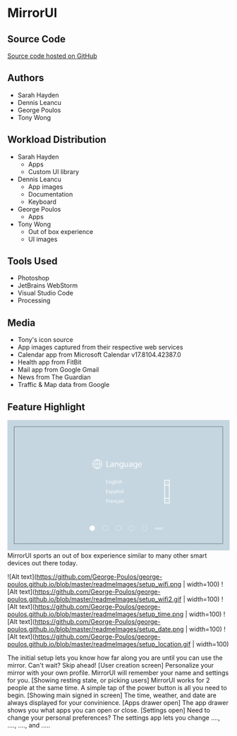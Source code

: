 # MirrorUI
## Source Code
[Source code hosted on GitHub](https://github.com/George-Poulos/george-poulos.github.io/tree/master)
## Authors
- Sarah Hayden
- Dennis Leancu
- George Poulos
- Tony Wong
## Workload Distribution
- Sarah Hayden
    - Apps
    - Custom UI library
- Dennis Leancu
    - App images
    - Documentation
    - Keyboard
- George Poulos
    - Apps
- Tony Wong
    - Out of box experience
    - UI images
## Tools Used
- Photoshop
- JetBrains WebStorm
- Visual Studio Code
- Processing
## Media
- Tony's icon source
- App images captured from their respective web services
- Calendar app from Microsoft Calendar v17.8104.42387.0
- Health app from FitBit
- Mail app from Google Gmail
- News from The Guardian
- Traffic & Map data from Google
## Feature Highlight
![Alt text](https://github.com/George-Poulos/george-poulos.github.io/blob/master/readmeImages/setup_language.png)
MirrorUI sports an out of box experience similar to many other smart devices out there today.

![Alt text](https://github.com/George-Poulos/george-poulos.github.io/blob/master/readmeImages/setup_wifi.png | width=100)
![Alt text](https://github.com/George-Poulos/george-poulos.github.io/blob/master/readmeImages/setup_wifi2.gif | width=100)
![Alt text](https://github.com/George-Poulos/george-poulos.github.io/blob/master/readmeImages/setup_time.png | width=100)
![Alt text](https://github.com/George-Poulos/george-poulos.github.io/blob/master/readmeImages/setup_date.png | width=100)
![Alt text](https://github.com/George-Poulos/george-poulos.github.io/blob/master/readmeImages/setup_location.gif | width=100)


The initial setup lets you know how far along you are until you can use the mirror. Can't wait? Skip ahead!
[User creation screen]
Personalize your mirror with your own profile. MirrorUI will remember your name and settings for you.
[Showing resting state, or picking users]
MirrorUI works for 2 people at the same time. A simple tap of the power button is all you need to begin.
[Showing main signed in screen]
The time, weather, and date are always displayed for your convinience.
[Apps drawer open]
The app drawer shows you what apps you can open or close.
[Settings open]
Need to change your personal preferences? The settings app lets you change ...., ...., ...., and .....
